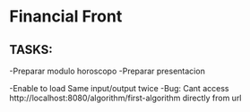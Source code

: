 # Financial Front

## TASKS:
-Preparar modulo horoscopo
-Preparar presentacion

-Enable to load Same input/output twice
-Bug: Cant access http://localhost:8080/algorithm/first-algorithm directly from url
